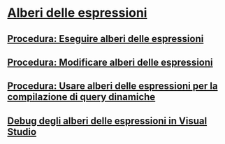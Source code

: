# [Alberi delle espressioni](index.md)
## [Procedura: Eseguire alberi delle espressioni](how-to-execute-expression-trees.md)
## [Procedura: Modificare alberi delle espressioni](how-to-modify-expression-trees.md)
## [Procedura: Usare alberi delle espressioni per la compilazione di query dinamiche](how-to-use-expression-trees-to-build-dynamic-queries.md)
## [Debug degli alberi delle espressioni in Visual Studio](debugging-expression-trees-in-visual-studio.md)
